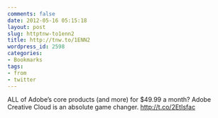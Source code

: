 ```yaml
---
comments: false
date: 2012-05-16 05:15:18
layout: post
slug: httptnw-to1enn2
title: http://tnw.to/1ENN2
wordpress_id: 2598
categories:
- Bookmarks
tags:
- from
- twitter
---
```


ALL of Adobe’s core products (and more) for $49.99 a month? Adobe Creative Cloud is an absolute game changer. http://t.co/2EtIsfac
